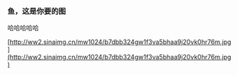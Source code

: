 ### 鱼，这是你要的图

哈哈哈哈哈

[http://ww2.sinaimg.cn/mw1024/b7dbb324gw1f3va5bhaa9j20vk0hr76m.jpg](http://ww2.sinaimg.cn/mw1024/b7dbb324gw1f3va5bhaa9j20vk0hr76m.jpg)